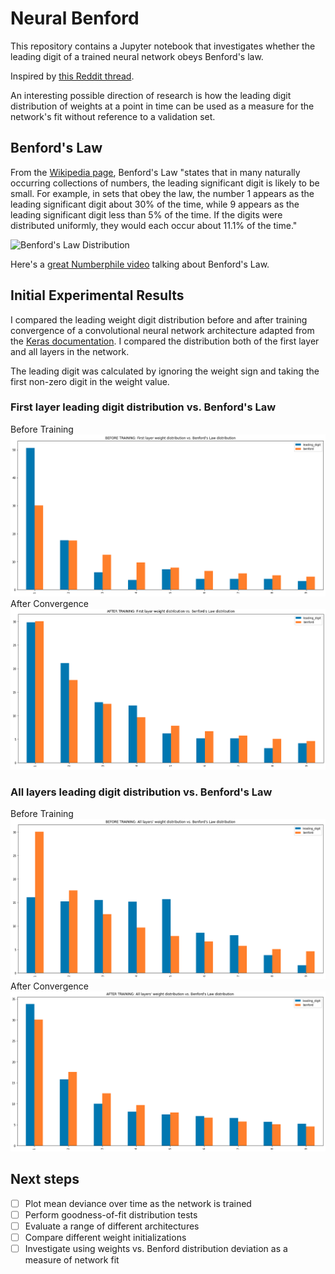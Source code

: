 # Neural Benford
This repository contains a Jupyter notebook that investigates whether the leading digit of a trained neural network obeys Benford's law.

Inspired by [this Reddit thread](https://www.reddit.com/r/learnmachinelearning/comments/ibesos/the_weights_of_my_first_hidden_layer_start_to/).

An interesting possible direction of research is how the leading digit distribution of weights at a point in time can be used as a measure for the network's fit without reference to a validation set.

## Benford's Law
From the [Wikipedia page](https://en.wikipedia.org/wiki/Benford%27s_law), Benford's Law "states that in many naturally occurring collections of numbers, the leading significant digit is likely to be small. For example, in sets that obey the law, the number 1 appears as the leading significant digit about 30% of the time, while 9 appears as the leading significant digit less than 5% of the time. If the digits were distributed uniformly, they would each occur about 11.1% of the time."

![Benford's Law Distribution](https://upload.wikimedia.org/wikipedia/commons/thumb/4/46/Rozklad_benforda.svg/768px-Rozklad_benforda.svg.png)

Here's a [great Numberphile video](https://www.youtube.com/watch?v=XXjlR2OK1kM) talking about Benford's Law.

## Initial Experimental Results
I compared the leading weight digit distribution before and after training convergence of a convolutional neural network architecture adapted from the [Keras documentation](https://keras.io/examples/vision/mnist_convnet/). I compared the distribution both of the first layer and all layers in the network. 

The leading digit was calculated by ignoring the weight sign and taking the first non-zero digit in the weight value.

### First layer leading digit distribution vs. Benford's Law
Before Training
![Before training](https://github.com/alxcnwy/neuralbenford/blob/master/plots/before_layer1.png?raw=true)
After Convergence
![After training](https://github.com/alxcnwy/neuralbenford/blob/master/plots/after_layer1.png?raw=true)

### All layers leading digit distribution vs. Benford's Law
Before Training
![Before training](https://github.com/alxcnwy/neuralbenford/blob/master/plots/before_layers.png?raw=true)
After Convergence
![After training](https://github.com/alxcnwy/neuralbenford/blob/master/plots/after_layers.png?raw=true)

## Next steps
- [ ] Plot mean deviance over time as the network is trained
- [ ] Perform goodness-of-fit distribution tests 
- [ ] Evaluate a range of different architectures
- [ ] Compare different weight initializations 
- [ ] Investigate using weights vs. Benford distribution deviation as a measure of network fit